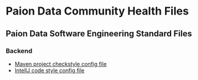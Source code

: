 Paion Data Community Health Files
=================================

Paion Data Software Engineering Standard Files
----------------------------------------------

### Backend

- [Maven project checkstyle config file](./checkstyle.xml)
- [IntellJ code style config file](./Paion-Data-WS-Project-intellij-code-style.xml)
